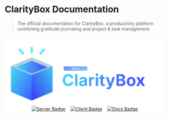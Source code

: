 # ClarityBox Documentation

> The official documentation for ClarityBox, a productivity platform combining gratitude journaling and project & task management.

<p align="center" style="display: flex; flex-direction: column; align-items: center;">
  <a href="../README.md">
    <img src="../docs/assets/icons/claritybox-logo-docs.svg" alt="ClarityBox Logo" width="750"/>
  </a>
  <div style="display: flex; align-items: center; justify-content: center; margin-top: -3rem; gap: 1rem;">
  <a href="../README.md">
    <img src="https://img.shields.io/badge/App-Full Stack-3B5BFF?style=for-the-badge&logo=node.js&logoColor=white" alt="Server Badge"/>
  </a>
  <a href="../client/README.md">
    <img src="https://img.shields.io/badge/Client-React%20%2B%20Vite-47E0F3?style=for-the-badge&logo=react&logoColor=white" alt="Client Badge"/>
  </a>
  <a href="../README.md">
    <img src="https://img.shields.io/badge/App-Full Stack-6B5BFF?style=for-the-badge&logo=markdown&logoColor=white" alt="Docs Badge"/>
  </a>
  </div>
</p>
